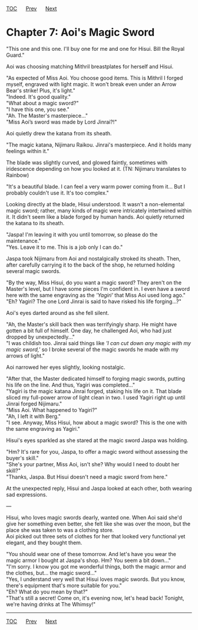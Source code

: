 [TOC](../readme.md)&nbsp;&nbsp;&nbsp;&nbsp;&nbsp;&nbsp;[Prev](Section_0006.md)&nbsp;&nbsp;&nbsp;&nbsp;&nbsp;&nbsp;[Next](Section_0008.md)



# Chapter 7: Aoi's Magic Sword

"This one and this one. I'll buy one for me and one for Hisui. Bill the
Royal Guard."  
  
Aoi was choosing matching Mithril breastplates for herself and Hisui.  
  
"As expected of Miss Aoi. You choose good items. This is Mithril I
forged myself, engraved with light magic. It won't break even under an
Arrow Bear's strike! Plus, it's light."  
"Indeed. It's good quality."  
"What about a magic sword?"  
"I have this one, you see."  
"Ah. The Master's masterpiece..."  
"Miss Aoi’s sword was made by Lord Jinrai?!"  
  
Aoi quietly drew the katana from its sheath.  
  
"The magic katana, Nijimaru Raikou. Jinrai's masterpiece. And it holds
many feelings within it."  
  
The blade was slightly curved, and glowed faintly, sometimes with
iridescence depending on how you looked at it. (TN: Nijimaru translates
to Rainbow)  
  
"It's a beautiful blade. I can feel a very warm power coming from it...
But I probably couldn't use it. It's too complex."  
  
Looking directly at the blade, Hisui understood. It wasn't a
non-elemental magic sword; rather, many kinds of magic were intricately
intertwined within it. It didn't seem like a blade forged by human
hands. Aoi quietly returned the katana to its sheath.  
  
"Jaspa! I'm leaving it with you until tomorrow, so please do the
maintenance."  
"Yes. Leave it to me. This is a job only I can do."  
  
Jaspa took Nijimaru from Aoi and nostalgically stroked its sheath. Then,
after carefully carrying it to the back of the shop, he returned holding
several magic swords.  
  
"By the way, Miss Hisui, do you want a magic sword? They aren't on the
Master's level, but I have some pieces I'm confident in. I even have a
sword here with the same engraving as the *'Yagiri'* that Miss Aoi used
long ago."  
"Eh? Yagiri? The one Lord Jinrai is said to have risked his life
forging...?"  
  
Aoi's eyes darted around as she fell silent.  
  
"Ah, the Master's skill back then was terrifyingly sharp. He might have
gotten a bit full of himself. One day, he challenged Aoi, who had just
dropped by unexpectedly..."  
"I was childish too. Jinrai said things like *'I can cut down any magic
with my magic sword,'* so I broke several of the magic swords he made
with my arrows of light."  
  
Aoi narrowed her eyes slightly, looking nostalgic.  
  
"After that, the Master dedicated himself to forging magic swords,
putting his life on the line. And thus, Yagiri was completed..."  
"Yagiri is the magic katana Jinrai forged, staking his life on it. That
blade sliced my full-power arrow of light clean in two. I used Yagiri
right up until Jinrai forged Nijimaru."  
"Miss Aoi. What happened to Yagiri?"  
"Ah, I left it with Berg."  
"I see. Anyway, Miss Hisui, how about a magic sword? This is the one
with the same engraving as Yagiri."  
  
Hisui's eyes sparkled as she stared at the magic sword Jaspa was
holding.  
  
"Hm? It's rare for you, Jaspa, to offer a magic sword without assessing
the buyer's skill."  
"She's your partner, Miss Aoi, isn't she? Why would I need to doubt her
skill?"  
"Thanks, Jaspa. But Hisui doesn't need a magic sword from here."  
  
At the unexpected reply, Hisui and Jaspa looked at each other, both
wearing sad expressions.  
  
—  
  
Hisui, who loves magic swords dearly, wanted one. When Aoi said she'd
give her something even better, she felt like she was over the moon, but
the place she was taken to was a clothing store.  
Aoi picked out three sets of clothes for her that looked very functional
yet elegant, and they bought them.  
  
"You should wear one of these tomorrow. And let's have you wear the
magic armor I bought at Jaspa's shop. Hm? You seem a bit down..."  
"I'm sorry. I know you got me wonderful things, both the magic armor and
the clothes, but... the magic sword..."  
"Yes, I understand very well that Hisui loves magic swords. But you
know, there's equipment that's more suitable for you."  
"Eh? What do you mean by that?"  
"That's still a secret! Come on, it's evening now, let's head back!
Tonight, we're having drinks at The Whimsy!"  
  
  


---
[TOC](../readme.md)&nbsp;&nbsp;&nbsp;&nbsp;&nbsp;&nbsp;[Prev](Section_0006.md)&nbsp;&nbsp;&nbsp;&nbsp;&nbsp;&nbsp;[Next](Section_0008.md)

